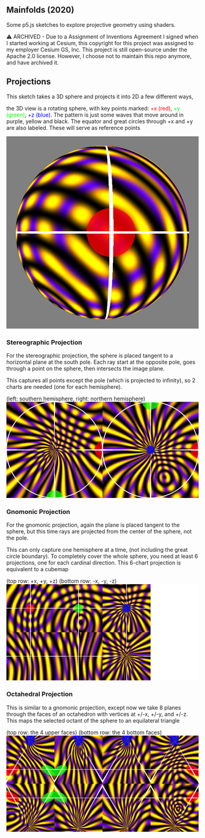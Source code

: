 ## Mainfolds (2020)

Some p5.js sketches to explore projective geometry using shaders.

:warning: ARCHIVED - Due to a Assignment of Inventions Agreement I signed
when I started working at Cesium, this copyright for this project was assigned
to my employer Cesium GS, Inc. This project is still open-source under the
Apache 2.0 license. However, I choose not to maintain this repo anymore, and
have archived it.

## Projections

This sketch takes a 3D sphere and projects it into 2D
a few different ways, 

the 3D view is a rotating sphere, with key points marked: <span style="color: red;">+x (red)</span>, <span style="color:lime;">+y (green)</span>, <span style="color: blue">+z (blue)</span>. The pattern is just some waves that move around in purple, yellow and black. The equator and great circles through +x and +y are also labeled. These will serve as
reference points

![Globe](images/globe.png)

### Stereographic Projection

For the stereographic projection, the sphere is placed tangent to a horizontal plane at the south pole. Each ray start
at the opposite pole, goes through a point on the sphere, then intersects the image plane. 

This captures all points except the pole (which is projected to infinity), so 2 charts are needed (one for each hemisphere).

(left: southern hemisphere, right: northern hemisphere)
![Stereographic Projection](images/stereographic.png)

### Gnomonic Projection

For the gnomonic projection, again the plane is placed tangent
to the sphere, but this time rays are projected from the center
of the sphere, not the pole.

This can only capture one hemisphere at a time, (not including the great circle boundary). To completely cover the whole
sphere, you need at least 6 projections, one for each cardinal
direction. This 6-chart projection is equivalent to a cubemap

(top row: +x, +y, +z)
(bottom row: -x, -y, -z)
![Gnomonic Projection](images/gnomonic.png)

### Octahedral Projection

This is similar to a gnomonic projection, except now
we take 8 planes through the faces of an octahedron
with vertices at +/-x, +/-y, and +/-z. This maps the
selected octant of the sphere to an equilateral triangle

(top row: the 4 upper faces)
(bottom row: the 4 bottom faces)
![Octahedral projection](images/octahedral.png)
